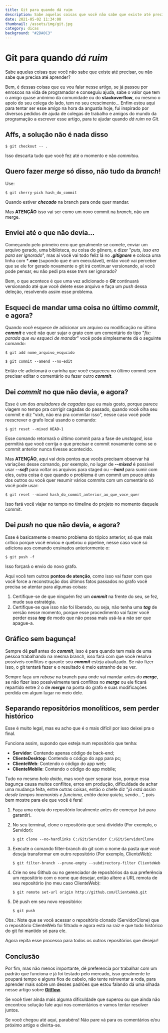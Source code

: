 ```yaml
---
title: Git para quando dá ruim
description: Sabe aquelas coisas que você não sabe que existe até precisar, ou não sabe que precisa até aprender?
date: 2021-05-02 11:34:00
thumbnail: /assets/img/git.jpg
category: dicas
background: "#2DA0C3"
---
```

<!--StartFragment-->

# Git para quando *dá ruim*

Sabe aquelas coisas que você não sabe que existe até precisar, ou não sabe que precisa até aprender?

Bem, é dessas coisas que eu vou falar nesse artigo, se já passou por enroscos na vida de programador e conseguiu ajuda, sabe o valor que tem o amigo quase anônimo da comunidade ou do **stackoverflow**, ou mesmo o apoio do seu colega do lado, tem no seu crescimento… Enfim estou aqui para tentar ser esse amigo na hora da angustia hoje, fui inspirado por diversos pedidos de ajuda de colegas de trabalho e amigos do mundo da programação a escrever esse artigo, para te ajudar quando *dá ruim no Git*.

## Affs, a solução não é nada disso

```shell
$ git checkout -- .
```

Isso descarta tudo que você fez até o momento e não *commitou*.

## Quero fazer *merge* só disso, não tudo da *branch*!

Use:

```shell
$ git cherry-pick hash_do_commit
```

Quando estiver ***checado*** na branch para onde quer mandar.

Mas **ATENÇÃO** isso vai ser como um novo commit na *branch*, não um merge.

## Enviei até o que não devia…

Começando pelo primeiro erro que geralmente se comete, enviar um arquivo gerado, uma biblioteca, ou coisa do gênero, e dizer "*puts, isso era para ser ignorado*", mas aí você vai todo feliz lá no ***.gitignore*** e coloca uma linha com ***.exe** (supondo que é um executável), então você vai perceber que se ele for gerado novamente o git irá continuar versionando, aí você pode pensar, eu não pedi pra esse *trem* ser ignorado?

Bem, o que acontece é que uma vez adicionado o ***Git*** continuará versionando até que você delete esse arquivo e faça um *push* dessa deleção, resolvendo assim esse problema.

## Esqueci de mandar uma coisa no último *commit*, e agora?

Quando você esquece de adicionar um arquivo ou modificação no último ***commit*** e você não quer sujar o grato com um comentário do tipo "*fix: parada que eu esqueci de mandar*" você pode simplesmente dá o seguinte comando:

```shell
$ git add nome_arquivo_esqucido
```

```shell
$ git commit --amend --no-edit
```

Então ele adicionará o carinha que você esqueceu no último commit sem precisar editar o comentário ou fazer outro ***commit***.

## Dei *commit* no que não devia, e agora? 

Esse é um dos *anuladores de cagadas* que eu mais gosto, porque parece viagem no tempo pra corrigir cagadas do passado, quando você olha seu commit e diz "vixh, não era pra commitar isso", nesse caso você pode reescrever o grafo local usando o comando:

```shell
$ git reset --mixed HEAD~1
```

Esse comando retornará o último commit para a fase de *unstaged*, isso permitirá que você corrija o que precisar e commit novamente como se o commit anterior nunca tivesse acontecido.

Mas **ATENÇÃO**, aqui vai dois pontos que vocês precisam observar há variações desse comando, por exemplo, no lugar de ***--mixed*** é possível usar ***--soft*** para voltar os arquivos para staged ou ***--hard*** para sumir com eles, outra coisa é que quando o problema é um commit um pouco atrás dos outros ou você quer resumir vários commits com um comentário só você pode usar:

```shell
$ git reset --mixed hash_do_commit_anterior_ao_que_voce_quer
```

Isso fará você viajar no tempo no timeline do projeto no momento daquele commit.

## Dei *push* no que não devia, e agora?

Esse é basicamente o mesmo problema do tópico anterior, só que mais crítico porque você enviou e quebrou o pipeline, nesse caso você só adiciona aos comando ensinados anteriormente o:

```shell
$ git push -f
```

Isso forçará o envio do novo grafo. 

Aqui você tem outros **pontos de atenção**, como isso vai fazer com que você force a reconstrução dos últimos fatos passados no grafo você precisa se atentar para algumas coisas:

1. Certifique-se de que ninguém fez um ***commit*** na frente do seu, se fez, mude sua estratégia.
2. Certifique-se que isso não foi liberado, ou seja, não tenha uma ***tag*** de versão nesse momento, porque esse procedimento vai fazer você perder essa ***tag*** de modo que não possa mais usá-la a não ser que apague-a.

## Gráfico sem bagunça!

Sempre dê ***pull*** antes do ***commit***, isso é para quando tem mais de uma pessoa trabalhando na mesma branch, isso fará com que você resolva possíveis conflitos e garante seu ***commit*** esteja atualizado. Se não fizer isso, o git tentará fazer e o resultado é meio estranho de se ver.

Sempre faça um *rebase* na branch para onde vai mandar antes do ***merge***, se não fizer isso possivelmente terá conflitos no ***merge*** ou ele ficará repartido entre 2 o de ***merge*** na ponta do grafo e suas modificações perdida em algum lugar no meio dele.

## Separando repositórios monolíticos, sem perder histórico 

Esse é muito legal, mas eu acho que é o mais difícil por isso deixei pra o final. 

Funciona assim, supondo que esteja num repositório que tenha: 

- **Servidor**: Contendo apenas código de back-end;
- **ClienteDesktop**: Contendo o código do app para pc;
- **ClienteWeb**: Contendo o código do app web; 
- **ClienteMobile**: Contendo o código do app mobile; 

Tudo no mesmo *bolo doido*, mas você quer separar isso, porque essa bagunça causa muitos conflitos, erros em produção, dificuldade de achar uma mudança feita, entre outras coisas, então o chefe diz "*já está assim desde tempos imemoriais e funciona, então deixa quieto, senão...*", pois bem mostre para ele que você é fera!

1. Faça uma cópia do repositório localmente antes de começar (só para garantir).

2. No seu terminal, clone o repositório que será dividido (Por exemplo, o Servidor): 

   ```shell
   $ git clone --no-hardlinks C:/Git/Servidor C:/Git/ServidorClone
   ```

3. Execute o comando filter-branch do git com o nome da pasta que você deseja transformar em outro repositório (Por exemplo, ClienteWeb): 

   ```shell
   $ git filter-branch --prune-empty --subdirectory-filter ClienteWeb
   ```

4. Crie no seu Github ou no gerenciador de reposítórios da sua preferência um repositório com o nome que desejar, então altere a URL remota de seu repositório (no meu caso ClienteWeb): 

   ```shell
   $ git remote set-url origin http://github.com/ClienteWeb.git
   ```

5. Dê push em seu novo repositório: 

   ```shell
   $ git push
   ```

Obs.: Note que se você acessar o repositório clonado (ServidorClone) que o repositório ClienteWeb foi filtrado e agora está na raiz e que todo histórico do git foi mantido só para ele.

Agora repita esse processo para todos os outros repositórios que desejar!

## Conclusão

Por fim, mas não menos importante, dê preferencia por trabalhar com um padrão que funciona e já foi testado pelo mercado, isso geralmente te poupará tempo e alguns fios de cabelo, não tente reinventar a roda, para aprender mais sobre um desses padrões que estou falando dá uma olhada nesse artigo sobre [**Gitflow**](http://missaodevops.com.br/docs/scm_efetivo.html).

Se você tiver ainda mais alguma dificuldade que superou ou que ainda não encontrou solução fale aqui nos comentários e vamos tentar resolver juntos.

Se você chegou até aqui, parabéns! Não pare vá para os comentários e/ou próximo artigo e divirta-se.
